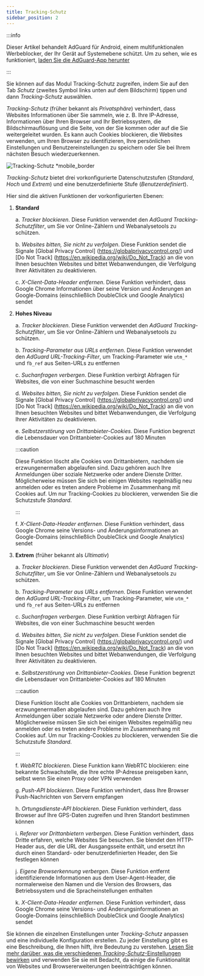 ```yaml
---
title: Tracking-Schutz
sidebar_position: 2
---
```


:::info

Dieser Artikel behandelt AdGuard für Android, einem multifunktionalen Werbeblocker, der Ihr Gerät auf Systemebene schützt. Um zu sehen, wie es funktioniert, [laden Sie die AdGuard-App herunter](https://agrd.io/download-kb-adblock)

:::

Sie können auf das Modul Tracking-Schutz zugreifen, indem Sie auf den Tab _Schutz_ (zweites Symbol links unten auf dem Bildschirm) tippen und dann _Tracking-Schutz_ auswählen.

_Tracking-Schutz_ (früher bekannt als _Privatsphäre_) verhindert, dass Websites Informationen über Sie sammeln, wie z. B. Ihre IP-Adresse, Informationen über Ihren Browser und Ihr Betriebssystem, die Bildschirmauflösung und die Seite, von der Sie kommen oder auf die Sie weitergeleitet wurden. Es kann auch Cookies blockieren, die Websites verwenden, um Ihren Browser zu identifizieren, Ihre persönlichen Einstellungen und Benutzereinstellungen zu speichern oder Sie bei Ihrem nächsten Besuch wiederzuerkennen.

![Tracking-Schutz \*mobile\_border](https://cdn.adtidy.org/blog/new/y5fuztracking_protection.png)

_Tracking-Schutz_ bietet drei vorkonfigurierte Datenschutzstufen (_Standard_, _Hoch_ und _Extrem_) und eine benutzerdefinierte Stufe (_Benutzerdefiniert_).

Hier sind die aktiven Funktionen der vorkonfigurierten Ebenen:

1. **Standard**

   a. _Tracker blockieren_. Diese Funktion verwendet den _AdGuard Tracking-Schutzfilter_, um Sie vor Online-Zählern und Webanalysetools zu schützen.

   b. _Websites bitten, Sie nicht zu verfolgen_. Diese Funktion sendet die Signale [Global Privacy Control] (https://globalprivacycontrol.org/) und [Do Not Track] (https://en.wikipedia.org/wiki/Do_Not_Track) an die von Ihnen besuchten Websites und bittet Webanwendungen, die Verfolgung Ihrer Aktivitäten zu deaktivieren.

   c. _X-Client-Data-Header entfernen_. Diese Funktion verhindert, dass Google Chrome Informationen über seine Version und Änderungen an Google-Domains (einschließlich DoubleClick und Google Analytics) sendet

2. **Hohes Niveau**

   a. _Tracker blockieren_. Diese Funktion verwendet den _AdGuard Tracking-Schutzfilter_, um Sie vor Online-Zählern und Webanalysetools zu schützen.

   b. _Tracking-Parameter aus URLs entfernen_. Diese Funktion verwendet den _AdGuard URL-Tracking-Filter_, um Tracking-Parameter wie `utm_*` und `fb_ref` aus Seiten-URLs zu entfernen

   c. _Suchanfragen verbergen_. Diese Funktion verbirgt Abfragen für Websites, die von einer Suchmaschine besucht werden

   d. _Websites bitten, Sie nicht zu verfolgen_. Diese Funktion sendet die Signale [Global Privacy Control] (https://globalprivacycontrol.org/) und [Do Not Track] (https://en.wikipedia.org/wiki/Do_Not_Track) an die von Ihnen besuchten Websites und bittet Webanwendungen, die Verfolgung Ihrer Aktivitäten zu deaktivieren.

   e. _Selbstzerstörung von Drittanbieter-Cookies_. Diese Funktion begrenzt die Lebensdauer von Drittanbieter-Cookies auf 180 Minuten

   :::caution

   Diese Funktion löscht alle Cookies von Drittanbietern, nachdem sie erzwungenermaßen abgelaufen sind. Dazu gehören auch Ihre Anmeldungen über soziale Netzwerke oder andere Dienste Dritter. Möglicherweise müssen Sie sich bei einigen Websites regelmäßig neu anmelden oder es treten andere Probleme im Zusammenhang mit Cookies auf. Um nur Tracking-Cookies zu blockieren, verwenden Sie die Schutzstufe _Standard_.

   :::

   f. _X-Client-Data-Header entfernen_. Diese Funktion verhindert, dass Google Chrome seine Versions- und Änderungsinformationen an Google-Domains (einschließlich DoubleClick und Google Analytics) sendet

3. **Extrem** (früher bekannt als _Ultimativ_)

   a. _Tracker blockieren_. Diese Funktion verwendet den _AdGuard Tracking-Schutzfilter_, um Sie vor Online-Zählern und Webanalysetools zu schützen.

   b. _Tracking-Parameter aus URLs entfernen_. Diese Funktion verwendet den _AdGuard URL-Tracking-Filter_, um Tracking-Parameter, wie `utm_*` und `fb_ref` aus Seiten-URLs zu entfernen

   c. _Suchanfragen verbergen_. Diese Funktion verbirgt Abfragen für Websites, die von einer Suchmaschine besucht werden

   d. _Websites bitten, Sie nicht zu verfolgen_. Diese Funktion sendet die Signale [Global Privacy Control] (https://globalprivacycontrol.org/) und [Do Not Track] (https://en.wikipedia.org/wiki/Do_Not_Track) an die von Ihnen besuchten Websites und bittet Webanwendungen, die Verfolgung Ihrer Aktivitäten zu deaktivieren.

   e. _Selbstzerstörung von Drittanbieter-Cookies_. Diese Funktion begrenzt die Lebensdauer von Drittanbieter-Cookies auf 180 Minuten

   :::caution

   Diese Funktion löscht alle Cookies von Drittanbietern, nachdem sie erzwungenermaßen abgelaufen sind. Dazu gehören auch Ihre Anmeldungen über soziale Netzwerke oder andere Dienste Dritter. Möglicherweise müssen Sie sich bei einigen Websites regelmäßig neu anmelden oder es treten andere Probleme im Zusammenhang mit Cookies auf. Um nur Tracking-Cookies zu blockieren, verwenden Sie die Schutzstufe _Standard_.

   :::

   f. _WebRTC blockieren_. Diese Funktion kann WebRTC blockieren: eine bekannte Schwachstelle, die Ihre echte IP-Adresse preisgeben kann, selbst wenn Sie einen Proxy oder VPN verwenden

   g. _Push-API blockieren_. Diese Funktion verhindert, dass Ihre Browser Push-Nachrichten von Servern empfangen

   h. _Ortungsdienste-API blockieren_. Diese Funktion verhindert, dass Browser auf Ihre GPS-Daten zugreifen und Ihren Standort bestimmen können

   i. _Referer vor Drittanbietern verbergen_. Diese Funktion verhindert, dass Dritte erfahren, welche Websites Sie besuchen. Sie blendet den HTTP-Header aus, der die URL der Ausgangsseite enthält, und ersetzt ihn durch einen Standard- oder benutzerdefinierten Header, den Sie festlegen können

   j. _Eigene Browserkennung verbergen_. Diese Funktion entfernt identifizierende Informationen aus dem User-Agent-Header, die normalerweise den Namen und die Version des Browsers, das Betriebssystem und die Spracheinstellungen enthalten

   k. _X-Client-Data-Header entfernen_. Diese Funktion verhindert, dass Google Chrome seine Versions- und Änderungsinformationen an Google-Domains (einschließlich DoubleClick und Google Analytics) sendet

Sie können die einzelnen Einstellungen unter _Tracking-Schutz_ anpassen und eine individuelle Konfiguration erstellen. Zu jeder Einstellung gibt es eine Beschreibung, die Ihnen hilft, ihre Bedeutung zu verstehen. [Lesen Sie mehr darüber, was die verschiedenen _Tracking-Schutz_-Einstellungen bewirken](/general/stealth-mode) und verwenden Sie sie mit Bedacht, da einige die Funktionalität von Websites und Browsererweiterungen beeinträchtigen können.

